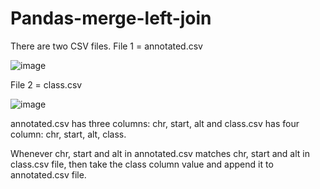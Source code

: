 # Pandas-merge-left-join

There are two CSV files.
File 1 = annotated.csv

![image](https://github.com/Nayeema123/Variant_Classification/assets/108891639/a02ab9e4-3f14-4d10-8e2e-5fb34d3259ff)

File 2 = class.csv

![image](https://github.com/Nayeema123/Variant_Classification/assets/108891639/0df44858-09dc-4a33-9a54-4229193442c1)

annotated.csv has three columns: chr, start, alt and class.csv has four column: chr, start, alt, class.

Whenever chr, start and alt in annotated.csv matches chr, start and alt in class.csv file, then take the class column value and append it to annotated.csv file.
